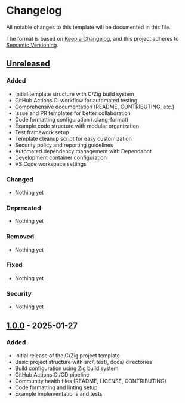 # Changelog

All notable changes to this template will be documented in this file.

The format is based on [Keep a Changelog](https://keepachangelog.com/en/1.1.0/),
and this project adheres to [Semantic Versioning](https://semver.org/spec/v2.0.0.html).

## [Unreleased]

### Added

- Initial template structure with C/Zig build system
- GitHub Actions CI workflow for automated testing
- Comprehensive documentation (README, CONTRIBUTING, etc.)
- Issue and PR templates for better collaboration
- Code formatting configuration (.clang-format)
- Example code structure with modular organization
- Test framework setup
- Template cleanup script for easy customization
- Security policy and reporting guidelines
- Automated dependency management with Dependabot
- Development container configuration
- VS Code workspace settings

### Changed

- Nothing yet

### Deprecated

- Nothing yet

### Removed

- Nothing yet

### Fixed

- Nothing yet

### Security

- Nothing yet

## [1.0.0] - 2025-01-27

### Added

- Initial release of the C/Zig project template
- Basic project structure with src/, test/, docs/ directories
- Build configuration using Zig build system
- GitHub Actions CI/CD pipeline
- Community health files (README, LICENSE, CONTRIBUTING)
- Code formatting and linting setup
- Example implementations and tests

[Unreleased]: https://github.com/yourusername/yourrepo/compare/v1.0.0...HEAD
[1.0.0]: https://github.com/yourusername/yourrepo/releases/tag/v1.0.0
